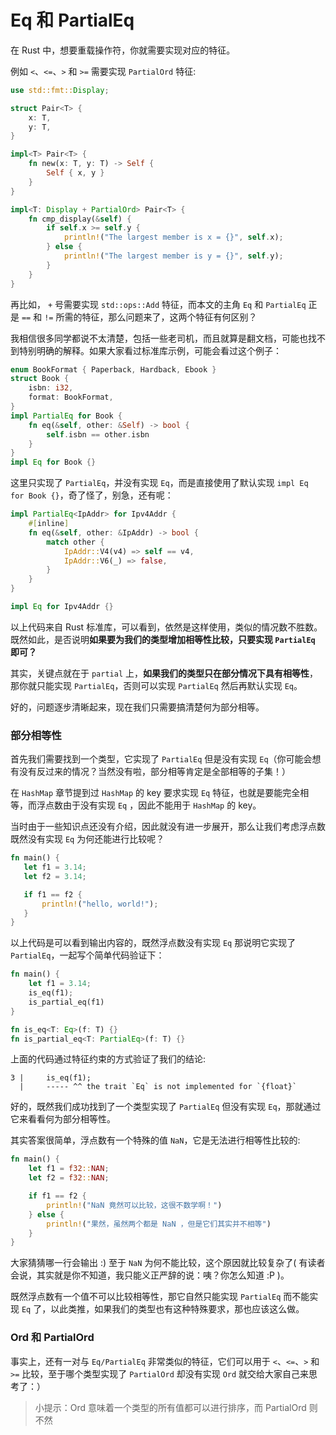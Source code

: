 # Eq 和 PartialEq
在 Rust 中，想要重载操作符，你就需要实现对应的特征。

例如 `<`、`<=`、`>` 和 `>=` 需要实现 `PartialOrd` 特征:
```rust
use std::fmt::Display;

struct Pair<T> {
    x: T,
    y: T,
}

impl<T> Pair<T> {
    fn new(x: T, y: T) -> Self {
        Self { x, y }
    }
}

impl<T: Display + PartialOrd> Pair<T> {
    fn cmp_display(&self) {
        if self.x >= self.y {
            println!("The largest member is x = {}", self.x);
        } else {
            println!("The largest member is y = {}", self.y);
        }
    }
}
```

再比如， `+` 号需要实现 `std::ops::Add` 特征，而本文的主角 `Eq` 和 `PartialEq` 正是 `==` 和 `!=` 所需的特征，那么问题来了，这两个特征有何区别？

我相信很多同学都说不太清楚，包括一些老司机，而且就算是翻文档，可能也找不到特别明确的解释。如果大家看过标准库示例，可能会看过这个例子：
```rust
enum BookFormat { Paperback, Hardback, Ebook }
struct Book {
    isbn: i32,
    format: BookFormat,
}
impl PartialEq for Book {
    fn eq(&self, other: &Self) -> bool {
        self.isbn == other.isbn
    }
}
impl Eq for Book {}
```

这里只实现了 `PartialEq`，并没有实现 `Eq`，而是直接使用了默认实现 `impl Eq for Book {}`，奇了怪了，别急，还有呢：
```rust
impl PartialEq<IpAddr> for Ipv4Addr {
    #[inline]
    fn eq(&self, other: &IpAddr) -> bool {
        match other {
            IpAddr::V4(v4) => self == v4,
            IpAddr::V6(_) => false,
        }
    }
}

impl Eq for Ipv4Addr {}
```

以上代码来自 Rust 标准库，可以看到，依然是这样使用，类似的情况数不胜数。既然如此，是否说明**如果要为我们的类型增加相等性比较，只要实现 `PartialEq` 即可？**

其实，关键点就在于 `partial` 上，**如果我们的类型只在部分情况下具有相等性**，那你就只能实现 `PartialEq`，否则可以实现 `PartialEq` 然后再默认实现 `Eq`。

好的，问题逐步清晰起来，现在我们只需要搞清楚何为部分相等。

### 部分相等性
首先我们需要找到一个类型，它实现了 `PartialEq` 但是没有实现 `Eq`（你可能会想有没有反过来的情况？当然没有啦，部分相等肯定是全部相等的子集！）

在 `HashMap` 章节提到过 `HashMap` 的 key 要求实现 `Eq` 特征，也就是要能完全相等，而浮点数由于没有实现 `Eq` ，因此不能用于 `HashMap` 的 key。

当时由于一些知识点还没有介绍，因此就没有进一步展开，那么让我们考虑浮点数既然没有实现 `Eq` 为何还能进行比较呢？
```rust
fn main() {
   let f1 = 3.14;
   let f2 = 3.14;

   if f1 == f2 {
       println!("hello, world!");
   }
}
```

以上代码是可以看到输出内容的，既然浮点数没有实现 `Eq` 那说明它实现了 `PartialEq`，一起写个简单代码验证下：
```rust
fn main() {
    let f1 = 3.14;
    is_eq(f1);
    is_partial_eq(f1)
}

fn is_eq<T: Eq>(f: T) {}
fn is_partial_eq<T: PartialEq>(f: T) {}
```

上面的代码通过特征约束的方式验证了我们的结论: 
```shell
3 |     is_eq(f1);
  |     ----- ^^ the trait `Eq` is not implemented for `{float}`
```

好的，既然我们成功找到了一个类型实现了 `PartialEq` 但没有实现 `Eq`，那就通过它来看看何为部分相等性。

其实答案很简单，浮点数有一个特殊的值 `NaN`，它是无法进行相等性比较的:
```rust
fn main() {
    let f1 = f32::NAN;
    let f2 = f32::NAN;

    if f1 == f2 {
        println!("NaN 竟然可以比较，这很不数学啊！")
    } else {
        println!("果然，虽然两个都是 NaN ，但是它们其实并不相等")
    }
}
```

大家猜猜哪一行会输出 :) 至于 `NaN` 为何不能比较，这个原因就比较复杂了( 有读者会说，其实就是你不知道，我只能义正严辞的说：咦？你怎么知道 :P )。

既然浮点数有一个值不可以比较相等性，那它自然只能实现 `PartialEq` 而不能实现 `Eq` 了，以此类推，如果我们的类型也有这种特殊要求，那也应该这么做。

### Ord 和 PartialOrd
事实上，还有一对与 `Eq/PartialEq` 非常类似的特征，它们可以用于 `<`、`<=`、`>` 和 `>=` 比较，至于哪个类型实现了 `PartialOrd` 却没有实现 `Ord` 就交给大家自己来思考了：）


> 小提示：Ord 意味着一个类型的所有值都可以进行排序，而 PartialOrd 则不然
